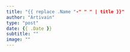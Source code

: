 ```yaml
---
title: "{{ replace .Name "-" " " | title }}"
author: "Artivain"
type: "post"
date: {{ .Date }}
subtitle: ""
image: ""
---
```


